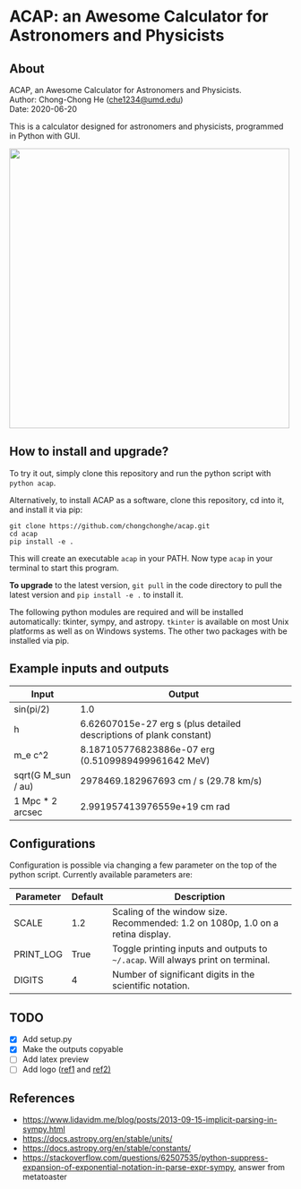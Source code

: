 # ACAP: an Awesome Calculator for Astronomers and Physicists

## About

ACAP, an Awesome Calculator for Astronomers and Physicists.  
Author: Chong-Chong He (che1234@umd.edu)  
Date: 2020-06-20

This is a calculator designed for astronomers and physicists,
programmed in Python with GUI.

<img src="https://user-images.githubusercontent.com/24463821/87982584-0295ae80-caa5-11ea-9319-2da2b9ef2ea9.gif" width="500">

## How to install and upgrade?

To try it out, simply clone this repository and run the python script with `python
acap`.

Alternatively, to install ACAP as a software, clone this repository, cd
into it, and install it via pip:

```
git clone https://github.com/chongchonghe/acap.git
cd acap
pip install -e .
```

This will create an executable `acap` in your PATH. Now type `acap` in
your terminal to start this program. 

**To upgrade** to the latest version, `git pull` in the code directory to pull the latest version and `pip install -e .` to install it.

The following python modules are required and will be installed
automatically: tkinter, sympy, and astropy. `tkinter` is available
on most Unix platforms as well as on Windows systems. The other two
packages with be installed via pip.

## Example inputs and outputs

| Input              | Output                                                       |
| ------------------ | ------------------------------------------------------------ |
| sin(pi/2)          | 1.0                                                          |
| h                  | 6.62607015e-27 erg s (plus detailed descriptions of plank constant) |
| m_e c^2            | 8.187105776823886e-07 erg (0.5109989499961642 MeV)           |
| sqrt(G M_sun / au) | 2978469.182967693 cm / s (29.78 km/s)                        |
| 1 Mpc * 2 arcsec   | 2.991957413976559e+19 cm rad                                 |

## Configurations

Configuration is possible via changing a few parameter on the top of the python script. Currently available parameters are:

| Parameter | Default | Description                                                  |
| --------- | ------- | ------------------------------------------------------------ |
| SCALE     | 1.2     | Scaling of the window size. Recommended: 1.2 on 1080p, 1.0 on a retina display. |
| PRINT_LOG | True    | Toggle printing inputs and outputs to `~/.acap`. Will always print on terminal. |
| DIGITS    | 4       | Number of significant digits in the scientific notation.     |


## TODO

- [X] Add setup.py
- [X] Make the outputs copyable
- [ ] Add latex preview
- [ ] Add logo ([ref1](https://www.c-sharpcorner.com/blogs/create-application-title-and-icon-in-python-gui) and [ref2)](https://stackoverflow.com/questions/22618156/how-to-replace-the-python-logo-in-a-tkinter-based-python-gui-app)

## References

- https://www.lidavidm.me/blog/posts/2013-09-15-implicit-parsing-in-sympy.html
- https://docs.astropy.org/en/stable/units/
- https://docs.astropy.org/en/stable/constants/
- https://stackoverflow.com/questions/62507535/python-suppress-expansion-of-exponential-notation-in-parse-expr-sympy, answer from metatoaster

